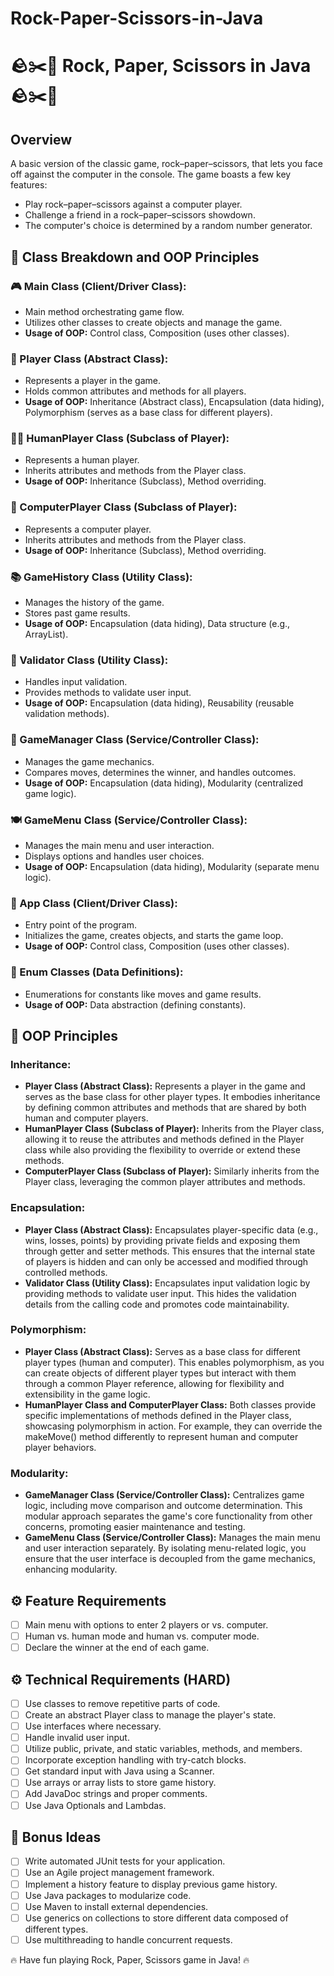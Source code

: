 # Rock-Paper-Scissors-in-Java

# 🪨✂️📄 Rock, Paper, Scissors in Java 🪨✂️📄

## Overview
A basic version of the classic game, rock–paper–scissors, that lets you face off against the computer in the console. The game boasts a few key features:

- Play rock–paper–scissors against a computer player.
- Challenge a friend in a rock–paper–scissors showdown.
- The computer's choice is determined by a random number generator.

## 🧩 Class Breakdown and OOP Principles

### 🎮 Main Class (Client/Driver Class):
- Main method orchestrating game flow.
- Utilizes other classes to create objects and manage the game.
- **Usage of OOP:** Control class, Composition (uses other classes).

### 👤 Player Class (Abstract Class):
- Represents a player in the game.
- Holds common attributes and methods for all players.
- **Usage of OOP:** Inheritance (Abstract class), Encapsulation (data hiding), Polymorphism (serves as a base class for different players).

### 🙋‍♂️ HumanPlayer Class (Subclass of Player):
- Represents a human player.
- Inherits attributes and methods from the Player class.
- **Usage of OOP:** Inheritance (Subclass), Method overriding.

### 🤖 ComputerPlayer Class (Subclass of Player):
- Represents a computer player.
- Inherits attributes and methods from the Player class.
- **Usage of OOP:** Inheritance (Subclass), Method overriding.

### 📚 GameHistory Class (Utility Class):
- Manages the history of the game.
- Stores past game results.
- **Usage of OOP:** Encapsulation (data hiding), Data structure (e.g., ArrayList).

### 🧾 Validator Class (Utility Class):
- Handles input validation.
- Provides methods to validate user input.
- **Usage of OOP:** Encapsulation (data hiding), Reusability (reusable validation methods).

### 🎲 GameManager Class (Service/Controller Class):
- Manages the game mechanics.
- Compares moves, determines the winner, and handles outcomes.
- **Usage of OOP:** Encapsulation (data hiding), Modularity (centralized game logic).

### 🍽️ GameMenu Class (Service/Controller Class):
- Manages the main menu and user interaction.
- Displays options and handles user choices.
- **Usage of OOP:** Encapsulation (data hiding), Modularity (separate menu logic).

### 🚀 App Class (Client/Driver Class):
- Entry point of the program.
- Initializes the game, creates objects, and starts the game loop.
- **Usage of OOP:** Control class, Composition (uses other classes).

### 📑 Enum Classes (Data Definitions):
- Enumerations for constants like moves and game results.
- **Usage of OOP:** Data abstraction (defining constants).

## 🧩 OOP Principles

### Inheritance:
- **Player Class (Abstract Class):** Represents a player in the game and serves as the base class for other player types. It embodies inheritance by defining common attributes and methods that are shared by both human and computer players.
- **HumanPlayer Class (Subclass of Player):** Inherits from the Player class, allowing it to reuse the attributes and methods defined in the Player class while also providing the flexibility to override or extend these methods.
- **ComputerPlayer Class (Subclass of Player):** Similarly inherits from the Player class, leveraging the common player attributes and methods.

### Encapsulation:
- **Player Class (Abstract Class):** Encapsulates player-specific data (e.g., wins, losses, points) by providing private fields and exposing them through getter and setter methods. This ensures that the internal state of players is hidden and can only be accessed and modified through controlled methods.
- **Validator Class (Utility Class):** Encapsulates input validation logic by providing methods to validate user input. This hides the validation details from the calling code and promotes code maintainability.

### Polymorphism:
- **Player Class (Abstract Class):** Serves as a base class for different player types (human and computer). This enables polymorphism, as you can create objects of different player types but interact with them through a common Player reference, allowing for flexibility and extensibility in the game logic.
- **HumanPlayer Class and ComputerPlayer Class:** Both classes provide specific implementations of methods defined in the Player class, showcasing polymorphism in action. For example, they can override the makeMove() method differently to represent human and computer player behaviors.

### Modularity:
- **GameManager Class (Service/Controller Class):** Centralizes game logic, including move comparison and outcome determination. This modular approach separates the game's core functionality from other concerns, promoting easier maintenance and testing.
- **GameMenu Class (Service/Controller Class):** Manages the main menu and user interaction separately. By isolating menu-related logic, you ensure that the user interface is decoupled from the game mechanics, enhancing modularity.

## ⚙️ Feature Requirements
- [ ] Main menu with options to enter 2 players or vs. computer.
- [ ] Human vs. human mode and human vs. computer mode.
- [ ] Declare the winner at the end of each game.

## ⚙️ Technical Requirements (HARD)
- [ ] Use classes to remove repetitive parts of code.
- [ ] Create an abstract Player class to manage the player's state.
- [ ] Use interfaces where necessary.
- [ ] Handle invalid user input.
- [ ] Utilize public, private, and static variables, methods, and members.
- [ ] Incorporate exception handling with try-catch blocks.
- [ ] Get standard input with Java using a Scanner.
- [ ] Use arrays or array lists to store game history.
- [ ] Add JavaDoc strings and proper comments.
- [ ] Use Java Optionals and Lambdas.

## 🌟 Bonus Ideas
- [ ] Write automated JUnit tests for your application.
- [ ] Use an Agile project management framework.
- [ ] Implement a history feature to display previous game history.
- [ ] Use Java packages to modularize code.
- [ ] Use Maven to install external dependencies.
- [ ] Use generics on collections to store different data composed of different types.
- [ ] Use multithreading to handle concurrent requests.

🔥 Have fun playing Rock, Paper, Scissors game in Java! 🔥
